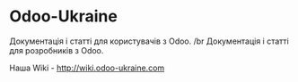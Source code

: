 # Odoo-Ukraine

Документація і статті для користувачів з Odoo. /br
Документація і статті для розробників з Odoo. 

Наша Wiki - http://wiki.odoo-ukraine.com
